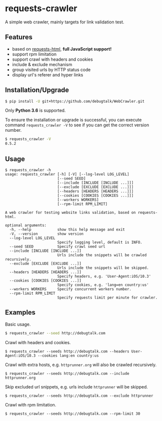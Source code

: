 # requests-crawler

A simple web crawler, mainly targets for link validation test.

## Features

- based on [requests-html][requests-html], **full JavaScript support!**
- support rpm limitation
- support crawl with headers and cookies
- include & exclude mechanism
- group visited urls by HTTP status code
- display url's referer and hyper links

## Installation/Upgrade

```bash
$ pip install -U git+https://github.com/debugtalk/WebCrawler.git
```

Only **Python 3.6** is supported.

To ensure the installation or upgrade is successful, you can execute command `requests_crawler -V` to see if you can get the correct version number.

```bash
$ requests_crawler -V
0.5.2
```

## Usage

```text
$ requests_crawler -h
usage: requests_crawler [-h] [-V] [--log-level LOG_LEVEL]
                        [--seed SEED]
                        [--include [INCLUDE [INCLUDE ...]]]
                        [--exclude [EXCLUDE [EXCLUDE ...]]]
                        [--headers [HEADERS [HEADERS ...]]]
                        [--cookies [COOKIES [COOKIES ...]]]
                        [--workers WORKERS]
                        [--rpm-limit RPM_LIMIT]

A web crawler for testing website links validation, based on requests-html.

optional arguments:
  -h, --help            show this help message and exit
  -V, --version         show version
  --log-level LOG_LEVEL
                        Specify logging level, default is INFO.
  --seed SEED           Specify crawl seed url
  --include [INCLUDE [INCLUDE ...]]
                        Urls include the snippets will be crawled recursively.
  --exclude [EXCLUDE [EXCLUDE ...]]
                        Urls include the snippets will be skipped.
  --headers [HEADERS [HEADERS ...]]
                        Specify headers, e.g. 'User-Agent:iOS/10.3'
  --cookies [COOKIES [COOKIES ...]]
                        Specify cookies, e.g. 'lang=en country:us'
  --workers WORKERS     Specify concurrent workers number.
  --rpm-limit RPM_LIMIT
                        Specify requests limit per minute for crawler.
```

## Examples

Basic usage.

```bash
$ requests_crawler --seed http://debugtalk.com
```

Crawl with headers and cookies.

```text
$ requests_crawler --seeds http://debugtalk.com --headers User-Agent:iOS/10.3 --cookies lang:en country:us
```

Crawl with extra hosts, e.g. `httprunner.org` will also be crawled recursively.

```text
$ requests_crawler --seeds http://debugtalk.com --include httprunner.org
```

Skip excluded url snippets, e.g. urls include `httprunner` will be skipped.

```text
$ requests_crawler --seeds http://debugtalk.com --exclude httprunner
```

Crawl with rpm limitation.

```text
$ requests_crawler --seeds http://debugtalk.com --rpm-limit 30
```

<!-- ## Logs && Report -->


[requests-html]: https://github.com/kennethreitz/requests-html